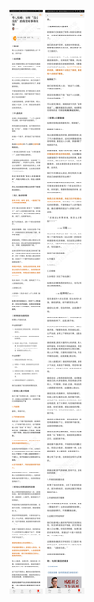 ![](../../images/2017年06月/GX0627夸人攻略：如何“没羞没臊”的称赞同事和领导.jpg)
![](../../images/2017年06月/GX0627夸人攻略：如何“没羞没臊”的称赞同事和领导2.jpg)

